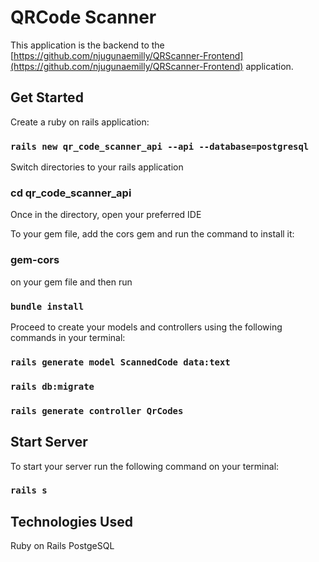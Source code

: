 # QRCode Scanner
This application is  the backend to the [https://github.com/njugunaemilly/QRScanner-Frontend](https://github.com/njugunaemilly/QRScanner-Frontend) application.

## Get Started
Create a ruby on rails application: 
### `rails new qr_code_scanner_api --api --database=postgresql`

Switch directories to your rails application

### cd qr_code_scanner_api

Once in the directory, open your preferred IDE

To your gem file, add the cors gem  and run the command to install it:
### gem-cors 
on your gem file and then run

### `bundle install`

Proceed to create your models and controllers using the following commands in your terminal:

### `rails generate model ScannedCode data:text`
### `rails db:migrate`

### `rails generate controller QrCodes`

## Start Server 
To start your server run the following command on your terminal:

### `rails s` 

## Technologies Used
Ruby on Rails 
PostgeSQL
